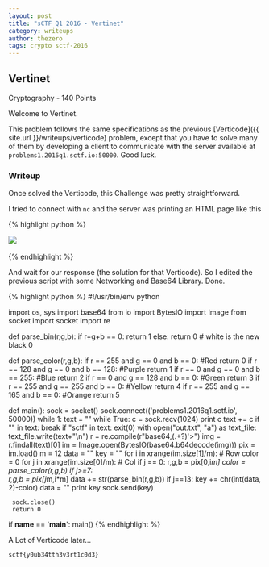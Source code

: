 ```yaml
---
layout: post
title: "sCTF Q1 2016 - Vertinet"
category: writeups
author: thezero
tags: crypto sctf-2016
---
```


## Vertinet
Cryptography - 140 Points

Welcome to Vertinet.

This problem follows the same specifications as the previous [Verticode]({{ site.url }}/writeups/verticode) problem, except that you have to solve many of them by developing a client to communicate with the server available at `problems1.2016q1.sctf.io:50000`. Good luck.


### Writeup
Once solved the Verticode, this Challenge was pretty straightforward.

I tried to connect with `nc` and the server was printing an HTML page like this

{% highlight python %}
<html><img src='data:image/png;base64,BASE64_HERE'></img><br><br>
{% endhighlight %}

And wait for our response (the solution for that Verticode).
So I edited the previous script with some Networking and Base64 Library. Done.

{% highlight python %}
#!/usr/bin/env python

import os, sys
import base64
from io import BytesIO
import Image
from socket import socket
import re

def parse_bin(r,g,b):
	 if r+g+b == 0:
	  	return 1
	 else:
	  	return 0 # white is the new black 0

def parse_color(r,g,b):
	 if r == 255 and g == 0 and b == 0: #Red
	 	 return 0
	 if r == 128 and g == 0 and b == 128: #Purple
	    return 1
	 if r == 0 and g == 0 and b == 255: #Blue
	  	return 2
	 if r == 0 and g == 128 and b == 0: #Green
	  	return 3
	 if r == 255 and g == 255 and b == 0: #Yellow
	  	return 4
	 if r == 255 and g == 165 and b == 0: #Orange
		  return 5

def main():
	 sock = socket()
	 sock.connect(('problems1.2016q1.sctf.io', 50000))
	 while 1:
	 	 text = ""
	 	 while True:
	 	  	c = sock.recv(1024)
	 	  	print c
	 	  	text += c
	 	  	if "</img>" in text:
 		   		break
 			  if "sctf" in text:
 			   	exit(0)
 		 with open("out.txt", "a") as text_file:
 			  text_file.write(text+"\n")
 		 r = re.compile(r"base64,(.+?)'>")
 		 img = r.findall(text)[0]
 		 im = Image.open(BytesIO(base64.b64decode(img)))
 		 pix = im.load()
 		 m = 12
 		 data = ""
 		 key = ""
 		 for i in xrange(im.size[1]/m): # Row
 		  	color = 0
 			  for j in xrange(im.size[0]/m): # Col
 				   if j == 0:
 				  	r,g,b = pix[0,i*m]
 					  color = parse_color(r,g,b)
 			 	if j>=7:			
 				  	r,g,b = pix[j*m,i*m]
 				  	data += str(parse_bin(r,g,b))
 				 if j==13:
 				  	key += chr(int(data, 2)-color)
 				  	data = ""
 		 print key
 		 sock.send(key)

	 sock.close()
	 return 0

if __name__ == '__main__':
 	main()
{% endhighlight %}

A Lot of Verticode later...

`sctf{y0ub34tth3v3rt1c0d3}`
